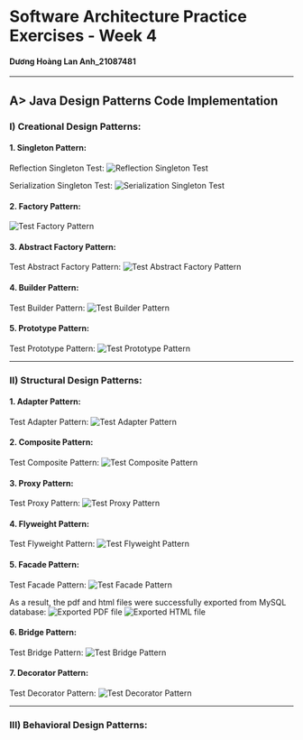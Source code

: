 # Software Architecture Practice Exercises - Week 4

#### Dương Hoàng Lan Anh_21087481

---

## A> Java Design Patterns Code Implementation

### I) Creational Design Patterns:

#### 1. Singleton Pattern:
Reflection Singleton Test:
![Reflection Singleton Test](proof_images/ReflectionSingletonTest.png)

Serialization Singleton Test:
![Serialization Singleton Test](proof_images/SingletonSerializedTest.png)

#### 2. Factory Pattern:
![Test Factory Pattern](proof_images/TestFactoryPattern.png)

#### 3. Abstract Factory Pattern:
Test Abstract Factory Pattern:
![Test Abstract Factory Pattern](proof_images/TestAbstractFactoryPattern.png)

#### 4. Builder Pattern:
Test Builder Pattern:
![Test Builder Pattern](proof_images/TestBuilderPattern.png)

#### 5. Prototype Pattern:
Test Prototype Pattern:
![Test Prototype Pattern](proof_images/TestPrototypePattern.png)

---

### II) Structural Design Patterns:

#### 1. Adapter Pattern:
Test Adapter Pattern:
![Test Adapter Pattern](proof_images/TestAdapterPattern.png)

#### 2. Composite Pattern:
Test Composite Pattern:
![Test Composite Pattern](proof_images/TestCompositePattern.png)

#### 3. Proxy Pattern:
Test Proxy Pattern:
![Test Proxy Pattern](proof_images/TestProxyPattern.png)

#### 4. Flyweight Pattern:
Test Flyweight Pattern:
![Test Flyweight Pattern](proof_images/TestFlyweightPattern.png)

#### 5. Facade Pattern:
Test Facade Pattern:
![Test Facade Pattern](proof_images/TestFacadePattern.png)

As a result, the pdf and html files were successfully exported from MySQL database:
![Exported PDF file](proof_images/TestFacadePattern_PDF.png)
![Exported HTML file](proof_images/TestFacadePattern_HTML.png)

#### 6. Bridge Pattern:
Test Bridge Pattern:
![Test Bridge Pattern](proof_images/TestBridgePattern.png)

#### 7. Decorator Pattern:
Test Decorator Pattern:
![Test Decorator Pattern](proof_images/TestDecoratorPattern.png)

---

### III) Behavioral Design Patterns:
